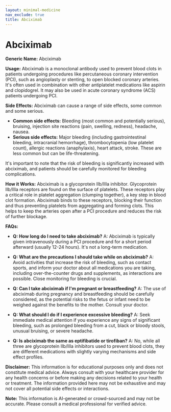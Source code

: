 ```yaml
---
layout: minimal-medicine
nav_exclude: true
title: Abciximab
---
```


# Abciximab

**Generic Name:** Abciximab

**Usage:** Abciximab is a monoclonal antibody used to prevent blood clots in patients undergoing procedures like percutaneous coronary intervention (PCI), such as angioplasty or stenting, to open blocked coronary arteries. It's often used in combination with other antiplatelet medications like aspirin and clopidogrel.  It may also be used in acute coronary syndrome (ACS) patients undergoing PCI.

**Side Effects:**  Abciximab can cause a range of side effects, some common and some serious.

* **Common side effects:**  Bleeding (most common and potentially serious), bruising, injection site reactions (pain, swelling, redness), headache, nausea.
* **Serious side effects:**  Major bleeding (including gastrointestinal bleeding, intracranial hemorrhage), thrombocytopenia (low platelet count), allergic reactions (anaphylaxis), heart attack, stroke.  These are less common but can be life-threatening.

It's important to note that the risk of bleeding is significantly increased with abciximab, and patients should be carefully monitored for bleeding complications.

**How it Works:** Abciximab is a glycoprotein IIb/IIIa inhibitor.  Glycoprotein IIb/IIIa receptors are found on the surface of platelets.  These receptors play a critical role in platelet aggregation (clumping together), a key step in blood clot formation.  Abciximab binds to these receptors, blocking their function and thus preventing platelets from aggregating and forming clots. This helps to keep the arteries open after a PCI procedure and reduces the risk of further blockage.

**FAQs:**

* **Q: How long do I need to take abciximab?** A: Abciximab is typically given intravenously during a PCI procedure and for a short period afterward (usually 12-24 hours).  It's not a long-term medication.

* **Q: What are the precautions I should take while on abciximab?** A:  Avoid activities that increase the risk of bleeding, such as contact sports, and inform your doctor about all medications you are taking, including over-the-counter drugs and supplements, as interactions are possible. Close monitoring for bleeding is crucial.

* **Q: Can I take abciximab if I'm pregnant or breastfeeding?** A: The use of abciximab during pregnancy and breastfeeding should be carefully considered, as the potential risks to the fetus or infant need to be weighed against the benefits to the mother.  Consult your doctor.

* **Q: What should I do if I experience excessive bleeding?** A:  Seek immediate medical attention if you experience any signs of significant bleeding, such as prolonged bleeding from a cut, black or bloody stools, unusual bruising, or severe headache.

* **Q: Is abciximab the same as eptifibatide or tirofiban?** A: No, while all three are glycoprotein IIb/IIIa inhibitors used to prevent blood clots, they are different medications with slightly varying mechanisms and side effect profiles.


**Disclaimer:** This information is for educational purposes only and does not constitute medical advice.  Always consult with your healthcare provider for any health concerns or before making any decisions related to your health or treatment.  The information provided here may not be exhaustive and may not cover all potential side effects or interactions.


**Note:** This information is AI-generated or crowd-sourced and may not be accurate. Please consult a medical professional for verified advice.